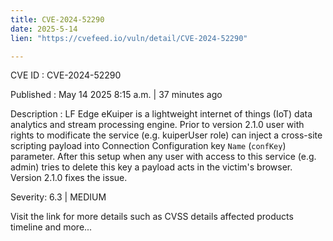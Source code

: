 ```yaml
---
title: CVE-2024-52290
date: 2025-5-14
lien: "https://cvefeed.io/vuln/detail/CVE-2024-52290"

---
```


CVE ID : CVE-2024-52290

Published :  May 14
2025
8:15 a.m. | 37 minutes ago

Description : LF Edge eKuiper is a lightweight internet of things (IoT) data analytics and stream processing engine. Prior to version 2.1.0 user with rights to modificate the service (e.g. kuiperUser role) can inject a cross-site scripting payload into Connection Configuration key `Name` (`confKey`) parameter. After this setup
when any user with access to this service (e.g. admin) tries to delete this key
a payload acts in the victim's browser. Version 2.1.0 fixes the issue.

Severity: 6.3 | MEDIUM

Visit the link for more details
such as CVSS details
affected products
timeline
and more...
